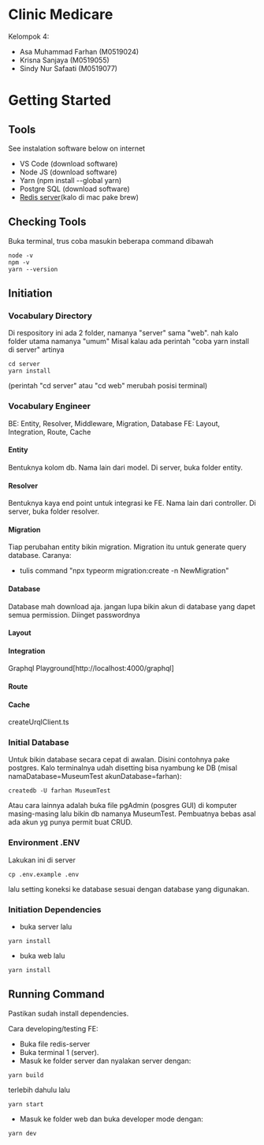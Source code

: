 # Clinic Medicare
Kelompok 4:
- Asa Muhammad Farhan (M0519024)
- Krisna Sanjaya (M0519055)
- Sindy Nur Safaati (M0519077)

# Getting Started

## Tools
See instalation software below on internet
- VS Code (download software)
- Node JS (download software)
- Yarn (npm install --global yarn)
- Postgre SQL (download software)
- [Redis server](https://riptutorial.com/redis/example/29962/installing-and-running-redis-server-on-windows)(kalo di mac pake brew)

## Checking Tools
Buka terminal, trus coba masukin beberapa command dibawah
```
node -v
npm -v
yarn --version
```

## Initiation
### Vocabulary Directory
Di respository ini ada 2 folder, namanya "server" sama "web". nah kalo folder utama namanya "umum"
Misal kalau ada perintah "coba yarn install di server" artinya
```
cd server
yarn install
```
(perintah "cd server" atau "cd web" merubah posisi terminal)

### Vocabulary Engineer
BE: Entity, Resolver, Middleware, Migration, Database
FE: Layout, Integration, Route, Cache

#### Entity
Bentuknya kolom db. Nama lain dari model.
Di server, buka folder entity.

#### Resolver
Bentuknya kaya end point untuk integrasi ke FE. Nama lain dari controller.
Di server, buka folder resolver.

#### Migration
Tiap perubahan entity bikin migration. Migration itu untuk generate query database.
Caranya:
- tulis command "npx typeorm migration:create -n NewMigration"

#### Database
Database mah download aja.
jangan lupa bikin akun di database yang dapet semua permission. Diinget passwordnya

#### Layout

#### Integration 
Graphql Playground[http://localhost:4000/graphql]

#### Route

#### Cache
createUrqlClient.ts

### Initial Database
Untuk bikin database secara cepat di awalan. Disini contohnya pake postgres.
Kalo terminalnya udah disetting bisa nyambung ke DB (misal namaDatabase=MuseumTest akunDatabase=farhan):
```
createdb -U farhan MuseumTest 
```
Atau cara lainnya adalah buka file pgAdmin (posgres GUI) di komputer masing-masing lalu bikin db namanya MuseumTest.
Pembuatnya bebas asal ada akun yg punya permit buat CRUD.

### Environment .ENV
Lakukan ini di server
```
cp .env.example .env
```
lalu setting koneksi ke database sesuai dengan database yang digunakan.

### Initiation Dependencies
- buka server lalu
```
yarn install
```
- buka web lalu
```
yarn install
```

## Running Command
Pastikan sudah install dependencies.

Cara developing/testing FE:
- Buka file redis-server
- Buka terminal 1 (server).
- Masuk ke folder server dan nyalakan server dengan:
```
yarn build
```
terlebih dahulu lalu
```
yarn start
```
- Masuk ke folder web dan buka developer mode dengan:
```
yarn dev
```